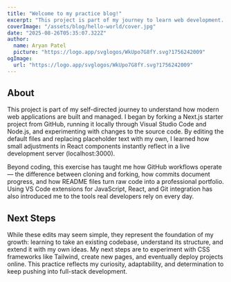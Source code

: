 ```yaml
---
title: "Welcome to my practice blog!"
excerpt: "This project is part of my journey to learn web development. I forked this Next.js starter, ran it locally, and edited the homepage to test how React components work."
coverImage: "/assets/blog/hello-world/cover.jpg"
date: "2025-08-26T05:35:07.322Z"
author:
  name: Aryan Patel
  picture: "https://logo.app/svglogos/WkUpo7G8fY.svg?1756242009"
ogImage:
  url: "https://logo.app/svglogos/WkUpo7G8fY.svg?1756242009"
---
```


## About 

This project is part of my self-directed journey to understand how modern web applications are built and managed. I began by forking a Next.js starter project from GitHub, running it locally through Visual Studio Code and Node.js, and experimenting with changes to the source code. By editing the default files and replacing placeholder text with my own, I learned how small adjustments in React components instantly reflect in a live development server (localhost:3000).

Beyond coding, this exercise has taught me how GitHub workflows operate — the difference between cloning and forking, how commits document progress, and how README files turn raw code into a professional portfolio. Using VS Code extensions for JavaScript, React, and Git integration has also introduced me to the tools real developers rely on every day.


## Next Steps

While these edits may seem simple, they represent the foundation of my growth: learning to take an existing codebase, understand its structure, and extend it with my own ideas. My next steps are to experiment with CSS frameworks like Tailwind, create new pages, and eventually deploy projects online. This practice reflects my curiosity, adaptability, and determination to keep pushing into full-stack development.